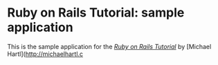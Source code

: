 # Ruby on Rails Tutorial: sample application

This is the sample application for
the [*Ruby on Rails Tutorial*](http://railstutorial.org/)
by [Michael Hartl](http://michaelhartl.c